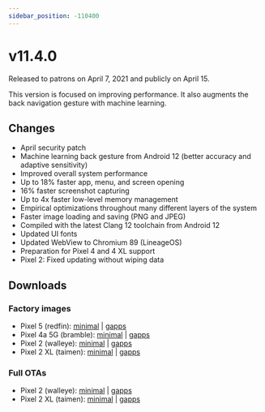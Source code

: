 ```yaml
---
sidebar_position: -110400
---
```


# v11.4.0

Released to patrons on April 7, 2021 and publicly on April 15.

This version is focused on improving performance. It also augments the back navigation gesture with machine learning.

## Changes

- April security patch
- Machine learning back gesture from Android 12 (better accuracy and adaptive sensitivity)
- Improved overall system performance
- Up to 18% faster app, menu, and screen opening
- 16% faster screenshot capturing
- Up to 4x faster low-level memory management
- Empirical optimizations throughout many different layers of the system
- Faster image loading and saving (PNG and JPEG)
- Compiled with the latest Clang 12 toolchain from Android 12
- Updated UI fonts
- Updated WebView to Chromium 89 (LineageOS)
- Preparation for Pixel 4 and 4 XL support
- Pixel 2: Fixed updating without wiping data

## Downloads

### Factory images

- Pixel 5 (redfin): [minimal](https://github.com/ProtonAOSP/android_device_google_redbull/releases/download/v11.4.0/proton-aosp_redfin-factory_11.4.0.zip) | [gapps](https://github.com/ProtonAOSP/android_device_google_redbull/releases/download/v11.4.0/proton-aosp_redfin-factory_11.4.0-gapps.zip)
- Pixel 4a 5G (bramble): [minimal](https://github.com/ProtonAOSP/android_device_google_redbull/releases/download/v11.4.0/proton-aosp_bramble-factory_11.4.0.zip) | [gapps](https://github.com/ProtonAOSP/android_device_google_redbull/releases/download/v11.4.0/proton-aosp_bramble-factory_11.4.0-gapps.zip)
- Pixel 2 (walleye): [minimal](https://github.com/ProtonAOSP/android_device_google_wahoo/releases/download/v11.4.0/proton-aosp_walleye-factory_11.4.0.zip) | [gapps](https://github.com/ProtonAOSP/android_device_google_wahoo/releases/download/v11.4.0/proton-aosp_walleye-factory_11.4.0-gapps.zip)
- Pixel 2 XL (taimen): [minimal](https://github.com/ProtonAOSP/android_device_google_wahoo/releases/download/v11.4.0/proton-aosp_taimen-factory_11.4.0.zip) | [gapps](https://github.com/ProtonAOSP/android_device_google_wahoo/releases/download/v11.4.0/proton-aosp_taimen-factory_11.4.0-gapps.zip)

### Full OTAs

- Pixel 2 (walleye): [minimal](https://github.com/ProtonAOSP/android_device_google_wahoo/releases/download/v11.4.0/proton-aosp_walleye-ota_11.4.0.zip) | [gapps](https://github.com/ProtonAOSP/android_device_google_wahoo/releases/download/v11.4.0/proton-aosp_walleye-ota_11.4.0-gapps.zip)
- Pixel 2 XL (taimen): [minimal](https://github.com/ProtonAOSP/android_device_google_wahoo/releases/download/v11.4.0/proton-aosp_taimen-ota_11.4.0.zip) | [gapps](https://github.com/ProtonAOSP/android_device_google_wahoo/releases/download/v11.4.0/proton-aosp_taimen-ota_11.4.0-gapps.zip)
